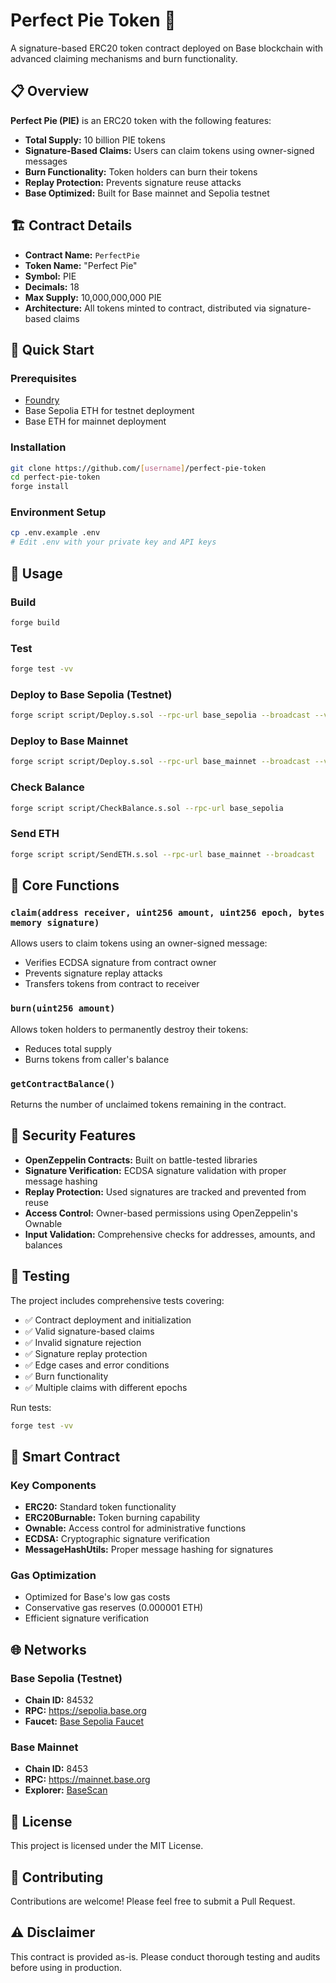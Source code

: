 # Perfect Pie Token 🥧

A signature-based ERC20 token contract deployed on Base blockchain with advanced claiming mechanisms and burn functionality.

## 📋 Overview

**Perfect Pie (PIE)** is an ERC20 token with the following features:
- **Total Supply:** 10 billion PIE tokens
- **Signature-Based Claims:** Users can claim tokens using owner-signed messages
- **Burn Functionality:** Token holders can burn their tokens
- **Replay Protection:** Prevents signature reuse attacks
- **Base Optimized:** Built for Base mainnet and Sepolia testnet

## 🏗 Contract Details

- **Contract Name:** `PerfectPie`
- **Token Name:** "Perfect Pie"  
- **Symbol:** PIE
- **Decimals:** 18
- **Max Supply:** 10,000,000,000 PIE
- **Architecture:** All tokens minted to contract, distributed via signature-based claims

## 🚀 Quick Start

### Prerequisites
- [Foundry](https://book.getfoundry.sh/getting-started/installation)
- Base Sepolia ETH for testnet deployment
- Base ETH for mainnet deployment

### Installation
```bash
git clone https://github.com/[username]/perfect-pie-token
cd perfect-pie-token
forge install
```

### Environment Setup
```bash
cp .env.example .env
# Edit .env with your private key and API keys
```

## 🔧 Usage

### Build
```bash
forge build
```

### Test
```bash
forge test -vv
```

### Deploy to Base Sepolia (Testnet)
```bash
forge script script/Deploy.s.sol --rpc-url base_sepolia --broadcast --verify
```

### Deploy to Base Mainnet
```bash
forge script script/Deploy.s.sol --rpc-url base_mainnet --broadcast --verify
```

### Check Balance
```bash
forge script script/CheckBalance.s.sol --rpc-url base_sepolia
```

### Send ETH
```bash
forge script script/SendETH.s.sol --rpc-url base_mainnet --broadcast
```

## 🎯 Core Functions

### `claim(address receiver, uint256 amount, uint256 epoch, bytes memory signature)`
Allows users to claim tokens using an owner-signed message:
- Verifies ECDSA signature from contract owner
- Prevents signature replay attacks
- Transfers tokens from contract to receiver

### `burn(uint256 amount)`
Allows token holders to permanently destroy their tokens:
- Reduces total supply
- Burns tokens from caller's balance

### `getContractBalance()`
Returns the number of unclaimed tokens remaining in the contract.

## 🔐 Security Features

- **OpenZeppelin Contracts:** Built on battle-tested libraries
- **Signature Verification:** ECDSA signature validation with proper message hashing
- **Replay Protection:** Used signatures are tracked and prevented from reuse
- **Access Control:** Owner-based permissions using OpenZeppelin's Ownable
- **Input Validation:** Comprehensive checks for addresses, amounts, and balances

## 🧪 Testing

The project includes comprehensive tests covering:
- ✅ Contract deployment and initialization
- ✅ Valid signature-based claims
- ✅ Invalid signature rejection
- ✅ Signature replay protection
- ✅ Edge cases and error conditions
- ✅ Burn functionality
- ✅ Multiple claims with different epochs

Run tests:
```bash
forge test -vv
```

## 📜 Smart Contract

### Key Components
- **ERC20:** Standard token functionality
- **ERC20Burnable:** Token burning capability
- **Ownable:** Access control for administrative functions
- **ECDSA:** Cryptographic signature verification
- **MessageHashUtils:** Proper message hashing for signatures

### Gas Optimization
- Optimized for Base's low gas costs
- Conservative gas reserves (0.000001 ETH)
- Efficient signature verification

## 🌐 Networks

### Base Sepolia (Testnet)
- **Chain ID:** 84532
- **RPC:** https://sepolia.base.org
- **Faucet:** [Base Sepolia Faucet](https://coinbase.com/faucets/base-ethereum-sepolia-faucet)

### Base Mainnet
- **Chain ID:** 8453
- **RPC:** https://mainnet.base.org
- **Explorer:** [BaseScan](https://basescan.org)

## 📝 License

This project is licensed under the MIT License.

## 🤝 Contributing

Contributions are welcome! Please feel free to submit a Pull Request.

## ⚠️ Disclaimer

This contract is provided as-is. Please conduct thorough testing and audits before using in production.
